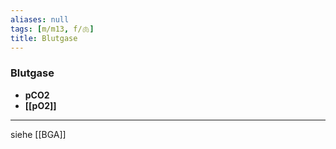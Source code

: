 ```yaml
---
aliases: null
tags: [m/m13, f/🫁]
title: Blutgase
---
```

### Blutgase
- **pCO2**
- **[[pO2]]**

---
siehe [[BGA]]